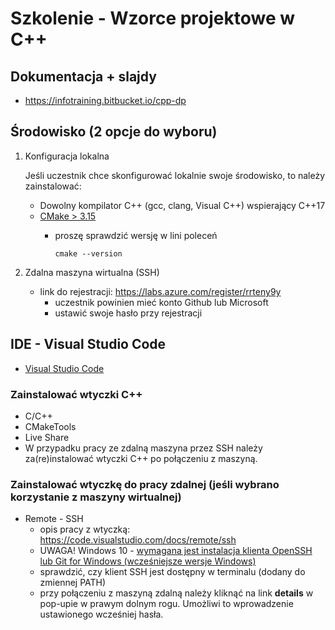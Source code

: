 # Szkolenie - Wzorce projektowe w C++ #

## Dokumentacja + slajdy

* https://infotraining.bitbucket.io/cpp-dp

## Środowisko (2 opcje do wyboru)

  1. Konfiguracja lokalna

     Jeśli uczestnik chce skonfigurować lokalnie swoje środowisko, to należy zainstalować:
     
     * Dowolny kompilator C++ (gcc, clang, Visual C++) wspierający C++17        
     * [CMake > 3.15](https://cmake.org/)
       * proszę sprawdzić wersję w lini poleceń

         ```
         cmake --version
         ```

  2. Zdalna maszyna wirtualna (SSH)
     
     * link do rejestracji: https://labs.azure.com/register/rrteny9y
       - uczestnik powinien mieć konto Github lub Microsoft
       - ustawić swoje hasło przy rejestracji

## IDE - Visual Studio Code

* [Visual Studio Code](https://code.visualstudio.com/)

### Zainstalować wtyczki C++

* C/C++
* CMakeTools
* Live Share
* W przypadku pracy ze zdalną maszyna przez SSH należy za(re)instalować wtyczki C++ po połączeniu z maszyną.

### Zainstalować wtyczkę do pracy zdalnej (jeśli wybrano korzystanie z maszyny wirtualnej)

* Remote - SSH
  - opis pracy z wtyczką: https://code.visualstudio.com/docs/remote/ssh
  - UWAGA! Windows 10 - [wymagana jest instalacja klienta OpenSSH lub Git for Windows (wcześniejsze wersje Windows)](https://code.visualstudio.com/docs/remote/troubleshooting#_installing-a-supported-ssh-client)
  - sprawdzić, czy klient SSH jest dostępny w terminalu (dodany do zmiennej PATH)
  - przy połączeniu z maszyną zdalną należy kliknąć na link **details** w pop-upie w prawym dolnym rogu. Umożliwi to wprowadzenie ustawionego wcześniej hasła.